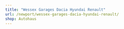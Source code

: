 ```yaml
---
title: "Wessex Garages Dacia Hyundai Renault"
url: /newport/wessex-garages-dacia-hyundai-renault/
shop: Autohaus
---
```

